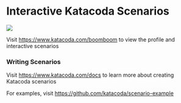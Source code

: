 # Interactive Katacoda Scenarios

[![](http://shields.katacoda.com/katacoda/boomboom/count.svg)](https://www.katacoda.com/boomboom "Get your profile on Katacoda.com")

Visit https://www.katacoda.com/boomboom to view the profile and interactive scenarios

### Writing Scenarios
Visit https://www.katacoda.com/docs to learn more about creating Katacoda scenarios

For examples, visit https://github.com/katacoda/scenario-example
